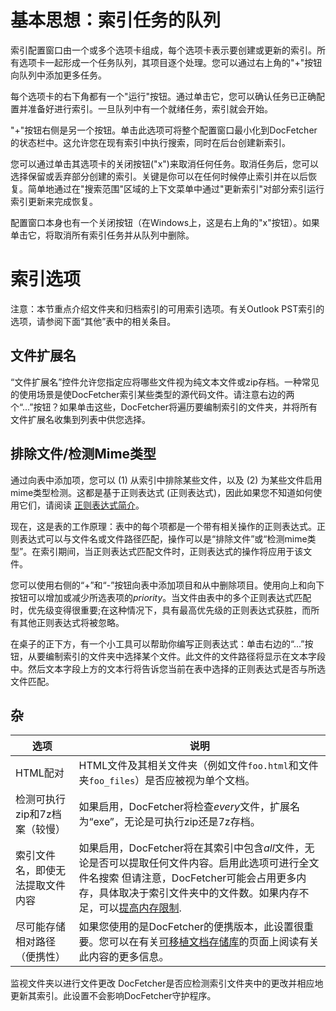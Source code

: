 基本思想：索引任务的队列
=====================================
索引配置窗口由一个或多个选项卡组成，每个选项卡表示要创建或更新的索引。所有选项卡一起形成一个任务队列，其项目逐个处理。您可以通过右上角的"+"按钮向队列中添加更多任务。

每个选项卡的右下角都有一个"运行"按钮。通过单击它，您可以确认任务已正确配置并准备好进行索引。一旦队列中有一个就绪任务，索引就会开始。

"+"按钮右侧是另一个按钮。单击此选项可将整个配置窗口最小化到DocFetcher的状态栏中。这允许您在现有索引中执行搜索，同时在后台创建新索引。

您可以通过单击其选项卡的关闭按钮("x")来取消任何任务。取消任务后，您可以选择保留或丢弃部分创建的索引。关键是你可以在任何时候停止索引并在以后恢复。简单地通过在"搜索范围"区域的上下文菜单中通过"更新索引"对部分索引运行索引更新来完成恢复。

配置窗口本身也有一个关闭按钮（在Windows上，这是右上角的"x"按钮）。如果单击它，将取消所有索引任务并从队列中删除。

索引选项
================
注意：本节重点介绍文件夹和归档索引的可用索引选项。有关Outlook PST索引的选项，请参阅下面“其他”表中的相关条目。

文件扩展名
---------------
“文件扩展名”控件允许您指定应将哪些文件视为纯文本文件或zip存档。一种常见的使用场景是使DocFetcher索引某些类型的源代码文件。请注意右边的两个“...”按钮？如果单击这些，DocFetcher将遍历要编制索引的文件夹，并将所有文件扩展名收集到列表中供您选择。

排除文件/检测Mime类型
--------------------------------
通过向表中添加项，您可以 (1) 从索引中排除某些文件，以及 (2) 为某些文件启用mime类型检测。这都是基于正则表达式 (正则表达式)，因此如果您不知道如何使用它们，请阅读 [正则表达式简介](Regular_Expressions.html)。

现在，这是表的工作原理：表中的每个项都是一个带有相关操作的正则表达式。正则表达式可以与文件名或文件路径匹配，操作可以是“排除文件”或“检测mime类型”。在索引期间，当正则表达式匹配文件时，正则表达式的操作将应用于该文件。

您可以使用右侧的“+”和“-”按钮向表中添加项目和从中删除项目。使用向上和向下按钮可以增加或减少所选表项的*priority*。当文件由表中的多个正则表达式匹配时，优先级变得很重要;在这种情况下，具有最高优先级的正则表达式获胜，而所有其他正则表达式将被忽略。

在桌子的正下方，有一个小工具可以帮助你编写正则表达式：单击右边的“...”按钮，从要编制索引的文件夹中选择某个文件。此文件的文件路径将显示在文本字段中。然后文本字段上方的文本行将告诉您当前在表中选择的正则表达式是否与所选文件匹配。

杂
-------------
选项 | 说明
-------|--------
HTML配对 | HTML文件及其相关文件夹（例如文件`foo.html`和文件夹`foo_files`）是否应被视为单个文档。
检测可执行zip和7z档案（较慢） | 如果启用，DocFetcher将检查*every*文件，扩展名为“exe”，无论是可执行zip还是7z存档。
索引文件名，即使无法提取文件内容 | 如果启用，DocFetcher将在其索引中包含*all*文件，无论是否可以提取任何文件内容。启用此选项可进行全文件名搜索 但请注意，DocFetcher可能会占用更多内存，具体取决于索引文件夹中的文件数。如果内存不足，可以[提高内存限制](Memory_Limit.html).
尽可能存储相对路径（便携性） | 如果您使用的是DocFetcher的便携版本，此设置很重要。您可以在有关[可移植文档存储库](Portable_Repositories.html)的页面上阅读有关此内容的更多信息。
监视文件夹以进行文件更改 DocFetcher是否应检测索引文件夹中的更改并相应地更新其索引。此设置不会影响DocFetcher守护程序。